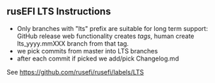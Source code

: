 ## rusEFI LTS Instructions

* Only branches with "lts" prefix are suitable for long term support: GitHub release web functionality creates _tags_, human create lts_yyyy.mmXXX branch from that tag.
* we pick commits from master into LTS branches
* after each commit if picked we add/pick Changelog.md

See https://github.com/rusefi/rusefi/labels/LTS
